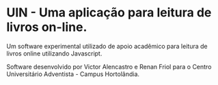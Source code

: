 # UIN - Uma aplicação para leitura de livros on-line.

Um software experimental utilizado de apoio acadêmico para leitura de livros online utilizando Javascript.

Software desenvolvido por Victor Alencastro e Renan Friol para o Centro Universitário Adventista - Campus Hortolândia.

